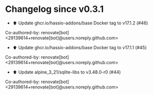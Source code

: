 # Changelog since v0.3.1
- ⬆️ Update ghcr.io/hassio-addons/base Docker tag to v17.1.2 (#46)

Co-authored-by: renovate[bot] <29139614+renovate[bot]@users.noreply.github.com> 
- ⬆️ Update ghcr.io/hassio-addons/base Docker tag to v17.1.1 (#45)

Co-authored-by: renovate[bot] <29139614+renovate[bot]@users.noreply.github.com> 
- ⬆️ Update alpine_3_21/sqlite-libs to v3.48.0-r0 (#44)

Co-authored-by: renovate[bot] <29139614+renovate[bot]@users.noreply.github.com> 
